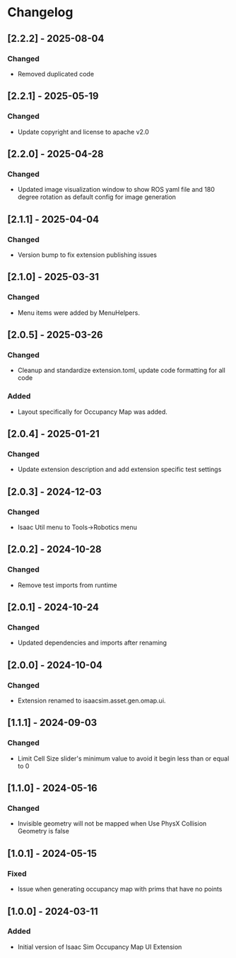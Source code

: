 # Changelog
## [2.2.2] - 2025-08-04
### Changed
- Removed duplicated code

## [2.2.1] - 2025-05-19
### Changed
- Update copyright and license to apache v2.0

## [2.2.0] - 2025-04-28
### Changed
- Updated image visualization window to show ROS yaml file and 180 degree rotation as default config for image generation

## [2.1.1] - 2025-04-04
### Changed
- Version bump to fix extension publishing issues

## [2.1.0] - 2025-03-31
### Changed
- Menu items were added by MenuHelpers.

## [2.0.5] - 2025-03-26
### Changed
- Cleanup and standardize extension.toml, update code formatting for all code

### Added
- Layout specifically for Occupancy Map was added.

## [2.0.4] - 2025-01-21
### Changed
- Update extension description and add extension specific test settings

## [2.0.3] - 2024-12-03
### Changed
- Isaac Util menu to Tools->Robotics menu

## [2.0.2] - 2024-10-28
### Changed
- Remove test imports from runtime

## [2.0.1] - 2024-10-24
### Changed
- Updated dependencies and imports after renaming

## [2.0.0] - 2024-10-04
### Changed
- Extension  renamed to isaacsim.asset.gen.omap.ui.

## [1.1.1] - 2024-09-03
### Changed
- Limit Cell Size slider's minimum value to avoid it begin less than or equal to 0

## [1.1.0] - 2024-05-16
### Changed
- Invisible geometry will not be mapped when Use PhysX Collision Geometry is false

## [1.0.1] - 2024-05-15
### Fixed
- Issue when generating occupancy map with prims that have no points

## [1.0.0] - 2024-03-11
### Added
- Initial version of Isaac Sim Occupancy Map UI Extension
